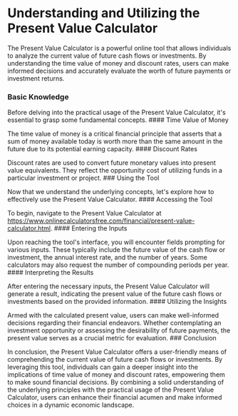 Understanding and Utilizing the Present Value Calculator
========================================================

The Present Value Calculator is a powerful online tool that allows individuals to analyze the current value of future cash flows or investments. By understanding the time value of money and discount rates, users can make informed decisions and accurately evaluate the worth of future payments or investment returns.

### Basic Knowledge

Before delving into the practical usage of the Present Value Calculator, it's essential to grasp some fundamental concepts. #### Time Value of Money

The time value of money is a critical financial principle that asserts that a sum of money available today is worth more than the same amount in the future due to its potential earning capacity. #### Discount Rates

Discount rates are used to convert future monetary values into present value equivalents. They reflect the opportunity cost of utilizing funds in a particular investment or project. ### Using the Tool

Now that we understand the underlying concepts, let's explore how to effectively use the Present Value Calculator. #### Accessing the Tool

To begin, navigate to the Present Value Calculator at <https://www.onlinecalculatorsfree.com/financial/present-value-calculator.html>. #### Entering the Inputs

Upon reaching the tool's interface, you will encounter fields prompting for various inputs. These typically include the future value of the cash flow or investment, the annual interest rate, and the number of years. Some calculators may also request the number of compounding periods per year. #### Interpreting the Results

After entering the necessary inputs, the Present Value Calculator will generate a result, indicating the present value of the future cash flows or investments based on the provided information. #### Utilizing the Insights

Armed with the calculated present value, users can make well-informed decisions regarding their financial endeavors. Whether contemplating an investment opportunity or assessing the desirability of future payments, the present value serves as a crucial metric for evaluation. ### Conclusion

In conclusion, the Present Value Calculator offers a user-friendly means of comprehending the current value of future cash flows or investments. By leveraging this tool, individuals can gain a deeper insight into the implications of time value of money and discount rates, empowering them to make sound financial decisions. By combining a solid understanding of the underlying principles with the practical usage of the Present Value Calculator, users can enhance their financial acumen and make informed choices in a dynamic economic landscape.